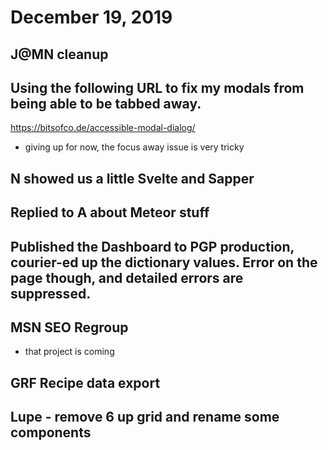 # December 19, 2019 

## J@MN cleanup

## Using the following URL to fix my modals from being able to be tabbed away.
https://bitsofco.de/accessible-modal-dialog/
- giving up for now, the focus away issue is very tricky

## N showed us a little Svelte and Sapper

## Replied to A about Meteor stuff

## Published the Dashboard to PGP production, courier-ed up the dictionary values. Error on the page though, and detailed errors are suppressed. 

## MSN SEO Regroup
- that project is coming

## GRF Recipe data export

## Lupe - remove 6 up grid and rename some components
